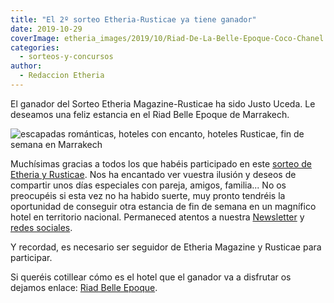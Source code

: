 ```yaml
---
title: "El 2º sorteo Etheria-Rusticae ya tiene ganador"
date: 2019-10-29
coverImage: etheria_images/2019/10/Riad-De-La-Belle-Epoque-Coco-Chanel.jpg
categories: 
  - sorteos-y-concursos
author: 
  - Redaccion Etheria
---
```


El ganador del Sorteo Etheria Magazine-Rusticae ha sido Justo Uceda. Le deseamos una 
feliz estancia en el Riad Belle Epoque de Marrakech. 

![escapadas románticas, hoteles con encanto, hoteles Rusticae, fin de semana en Marrakech](etheria_images/2019/10/Riad-De-La-Belle-Epoque-Coco-Chanel-900x599.jpg)

Muchísimas gracias a todos los que habéis participado en este [sorteo de Etheria y Rusticae](https://etheriamagazine.com/2019/10/17/sorteos-etheria-magazine/). Nos ha encantado ver vuestra ilusión y deseos de compartir unos días especiales con pareja, amigos, familia... No os preocupéis si esta vez no ha habido suerte, muy pronto tendréis la oportunidad de conseguir otra estancia de fin de semana en un magnífico hotel en territorio nacional. Permaneced atentos a nuestra [Newsletter](https://etheriamagazine.com/contacto-etheriamagazine/) y [redes sociales](https://www.facebook.com/etheriamagazine/).

Y recordad, es necesario ser seguidor de Etheria Magazine y Rusticae para participar.

Si queréis cotillear cómo es el hotel que el ganador va a disfrutar os dejamos enlace: [Riad Belle Epoque](https://etheriamagazine.com/2019/10/15/escapada-hotel-romantico-marrakech-riad-belle-epoque/).
